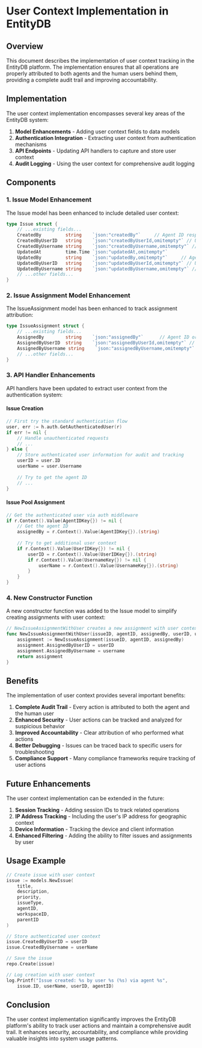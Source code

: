 # User Context Implementation in EntityDB

## Overview

This document describes the implementation of user context tracking in the EntityDB platform. The implementation ensures that all operations are properly attributed to both agents and the human users behind them, providing a complete audit trail and improving accountability.

## Implementation

The user context implementation encompasses several key areas of the EntityDB system:

1. **Model Enhancements** - Adding user context fields to data models
2. **Authentication Integration** - Extracting user context from authentication mechanisms
3. **API Endpoints** - Updating API handlers to capture and store user context
4. **Audit Logging** - Using the user context for comprehensive audit logging

## Components

### 1. Issue Model Enhancement

The Issue model has been enhanced to include detailed user context:

```go
type Issue struct {
    // ...existing fields...
    CreatedBy         string    `json:"createdBy"`     // Agent ID responsible
    CreatedByUserID   string    `json:"createdByUserId,omitempty"` // User ID that created the issue
    CreatedByUsername string    `json:"createdByUsername,omitempty"` // Username that created the issue
    UpdatedAt         time.Time `json:"updatedAt,omitempty"`
    UpdatedBy         string    `json:"updatedBy,omitempty"`     // Agent ID responsible
    UpdatedByUserID   string    `json:"updatedByUserId,omitempty"` // User ID that updated the issue
    UpdatedByUsername string    `json:"updatedByUsername,omitempty"` // Username that updated the issue
    // ...other fields...
}
```

### 2. Issue Assignment Model Enhancement

The IssueAssignment model has been enhanced to track assignment attribution:

```go
type IssueAssignment struct {
    // ...existing fields...
    AssignedBy        string    `json:"assignedBy"`      // Agent ID or system that made the assignment
    AssignedByUserID  string    `json:"assignedByUserId,omitempty"` // User ID that made the assignment
    AssignedByUsername string    `json:"assignedByUsername,omitempty"` // Username that made the assignment
    // ...other fields...
}
```

### 3. API Handler Enhancements

API handlers have been updated to extract user context from the authentication system:

#### Issue Creation

```go
// First try the standard authentication flow
user, err := h.auth.GetAuthenticatedUser(r)
if err != nil {
    // Handle unauthenticated requests
    // ...
} else {
    // Store authenticated user information for audit and tracking
    userID = user.ID
    userName = user.Username
    
    // Try to get the agent ID
    // ...
}
```

#### Issue Pool Assignment

```go
// Get the authenticated user via auth middleware
if r.Context().Value(AgentIDKey{}) != nil {
    // Get the agent ID
    assignedBy = r.Context().Value(AgentIDKey{}).(string)
    
    // Try to get additional user context
    if r.Context().Value(UserIDKey{}) != nil {
        userID = r.Context().Value(UserIDKey{}).(string)
        if r.Context().Value(UsernameKey{}) != nil {
            userName = r.Context().Value(UsernameKey{}).(string)
        }
    }
}
```

### 4. New Constructor Function

A new constructor function was added to the Issue model to simplify creating assignments with user context:

```go
// NewIssueAssignmentWithUser creates a new assignment with user context
func NewIssueAssignmentWithUser(issueID, agentID, assignedBy, userID, username string) *IssueAssignment {
    assignment := NewIssueAssignment(issueID, agentID, assignedBy)
    assignment.AssignedByUserID = userID
    assignment.AssignedByUsername = username
    return assignment
}
```

## Benefits

The implementation of user context provides several important benefits:

1. **Complete Audit Trail** - Every action is attributed to both the agent and the human user
2. **Enhanced Security** - User actions can be tracked and analyzed for suspicious behavior
3. **Improved Accountability** - Clear attribution of who performed what actions
4. **Better Debugging** - Issues can be traced back to specific users for troubleshooting
5. **Compliance Support** - Many compliance frameworks require tracking of user actions

## Future Enhancements

The user context implementation can be extended in the future:

1. **Session Tracking** - Adding session IDs to track related operations
2. **IP Address Tracking** - Including the user's IP address for geographic context
3. **Device Information** - Tracking the device and client information
4. **Enhanced Filtering** - Adding the ability to filter issues and assignments by user

## Usage Example

```go
// Create issue with user context
issue := models.NewIssue(
    title,
    description,
    priority,
    issueType,
    agentID,
    workspaceID,
    parentID
)

// Store authenticated user context
issue.CreatedByUserID = userID
issue.CreatedByUsername = userName

// Save the issue
repo.Create(issue)

// Log creation with user context
log.Printf("Issue created: %s by user %s (%s) via agent %s",
    issue.ID, userName, userID, agentID)
```

## Conclusion

The user context implementation significantly improves the EntityDB platform's ability to track user actions and maintain a comprehensive audit trail. It enhances security, accountability, and compliance while providing valuable insights into system usage patterns.